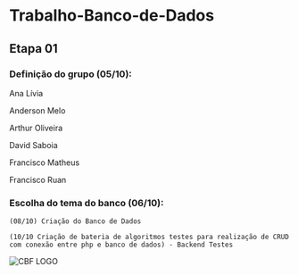 # Trabalho-Banco-de-Dados
## Etapa 01
### Definição do grupo (05/10):
Ana Lívia<p>
Anderson Melo<p>
Arthur Oliveira<p>
David Saboia<p>
Francisco Matheus<p>
Francisco Ruan

### Escolha do tema do banco (06/10):

```(08/10) Criação do Banco de Dados```

```(10/10 Criação de bateria de algoritmos testes para realização de CRUD com conexão entre php e banco de dados) - Backend Testes```

![CBF LOGO](https://logodownload.org/wp-content/uploads/2017/11/cbf-logo-selecao-logo-brasil-2.png)
